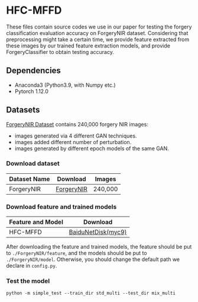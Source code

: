 # HFC-MFFD
These files contain source codes we use in our paper for testing the forgery classification evaluation accuracy on ForgeryNIR dataset.
Considering that preprocessing might take a certain time, we provide feature extracted from these images by our trained feature extraction models, and provide ForgeryClassifier to obtain testing accuracy.

## Dependencies

* Anaconda3 (Python3.9, with Numpy etc.)
* Pytorch 1.12.0

## Datasets
[ForgeryNIR Dataset](https://github.com/AEP-WYK/forgerynir) contains 240,000 forgery NIR images:
- images generated via 4 different GAN techniques. 
- images added different number of perturbation.
- images generated by different epoch models of the same GAN.   

### Download dataset

| Dataset Name | Download                                                   | Images  |
| ------------ | ---------------------------------------------------------- | ------- |
| ForgeryNIR   | [ForgeryNIR](https://github.com/AEP-WYK/forgerynir)        | 240,000 |

### Download feature and trained models

| Feature and Model   | Download                                                     |
| ------- | ------------------------------------------------------------ |
| HFC-MFFD | [BaiduNetDisk(myc9)](https://pan.baidu.com/s/1pbriOiIpux-dWSu975kO-Q) |


After downloading the feature and trained models, the feature should be put to `./ForgeryNIR/feature`, and the models should be put to `./ForgeryNIR/model`. Otherwise, you should change the default path we declare in `config.py`.

### Test the model

```
python -m simple_test --train_dir std_multi --test_dir mix_multi
```
